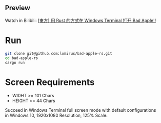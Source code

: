 ## Preview

Watch in Bilibili: [[東方] 用 Rust 的方式在 Windows Terminal 打开 Bad Apple!!](https://www.bilibili.com/video/BV1mo4y117Nb/)

# Run

```bash
git clone git@github.com:lomirus/bad-apple-rs.git
cd bad-apple-rs
cargo run
```

# Screen Requirements

- WIDHT >= 101 Chars
- HEIGHT >= 44 Chars

Succeed in Windows Terminal full screen mode with default configurations in Windows 10, 1920x1080 Resolution, 125% Scale.
